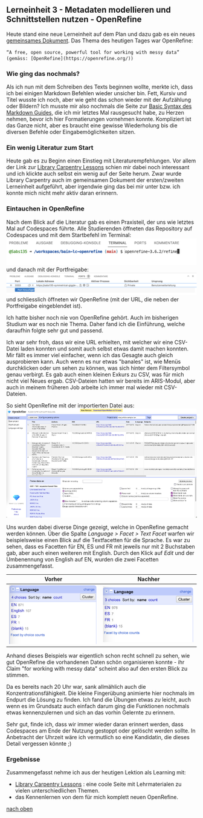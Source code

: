 ## Lerneinheit 3 - Metadaten modellieren und Schnittstellen nutzen - OpenRefine

Heute stand eine neue Lerneinheit auf dem Plan und dazu gab es ein neues [gemeinsames Dokument](https://pad.gwdg.de/tql9ErMcQ1yd9FqMOj7TVw#). Das Thema des heutigen Tages war OpenRefine:

    “A free, open source, powerful tool for working with messy data” (gemäss: [OpenRefine](https://openrefine.org/))


### Wie ging das nochmals?
Als ich nun mit dem Schreiben des Texts beginnen wollte, merkte ich, dass ich bei einigen Markdown Befehlen wieder unsicher bin. Fett, Kursiv und Titel wusste ich noch, aber wie geht das schon wieder mit der Aufzählung oder Bildern? Ich musste mir also nochmals die Seite zur [Basic Syntax des Markdown Guides](https://www.markdownguide.org/basic-syntax/), die ich mir letztes Mal rausgesucht habe, zu Herzen nehmen, bevor ich hier Formatierungen vornehmen konnte. Kompliziert ist das Ganze nicht, aber es braucht eine gewisse Wiederholung bis die diversen Befehle oder Eingabemöglichkeiten sitzen. 

### Ein wenig Literatur zum Start
Heute gab es zu Beginn einen Einstieg mit Literaturempfehlungen. Vor allem der Link zur [Library Carpentry Lessons](https://librarycarpentry.org/lessons/) schien mir dabei noch interessant und ich klickte auch selbst ein wenig auf der Seite herum. Zwar wurde Library Carpentry auch im gemeinsamen Dokument der ersten/zweiten Lerneinheit aufgeführt, aber irgendwie ging das bei mir unter bzw. ich konnte mich nicht mehr aktiv daran erinnern. 

### Eintauchen in OpenRefine
Nach dem Blick auf die Literatur gab es einen Praxisteil, der uns wie letztes Mal auf Codespaces führte. Alle Studierenden öffneten das Repository auf Codespaces und mit dem Startbefehl im Terminal:  
![Startbefehl für OpenRefine](https://github.com/Sabs135/Lerntagebuch-BAIN/blob/main/img/Terminal%20OpenRefine.png?raw=true)  
und danach mit der Portfreigabe:
![Portfreigabe](https://github.com/Sabs135/Lerntagebuch-BAIN/blob/main/img/Portfreigabe.png?raw=true)
 und schliesslich öffneten wir OpenRefine (mit der URL, die neben der Portfreigabe eingeblendet ist).

Ich hatte bisher noch nie von OpenRefine gehört. Auch im bisherigen Studium war es noch nie Thema. Daher fand ich die Einführung, welche daraufhin folgte sehr gut und passend. 

Ich war sehr froh, dass wir eine URL erhielten, mit welcher wir eine CSV-Datei laden konnten und somit auch selbst etwas damit machen konnten. Mir fällt es immer viel einfacher, wenn ich das Gesagte auch gleich ausprobieren kann. Auch wenn es nur etwas "banales" ist, wie Menüs durchklicken oder um sehen zu können, was sich hinter dem Filtersymbol genau verbirgt. Es gab auch einen kleinen Exkurs zu CSV, was für mich nicht viel Neues ergab. CSV-Dateien hatten wir bereits im ARIS-Modul, aber auch in meinem früheren Job arbeite ich immer mal wieder mit CSV-Dateien.

So sieht OpenRefine mit der importierten Datei aus:  
![Ansicht OpenRefine](https://github.com/Sabs135/Lerntagebuch-BAIN/blob/main/img/Open%20Refine%20neu.png?raw=true)

Uns wurden dabei diverse Dinge gezeigt, welche in OpenRefine gemacht werden können. Über die Spalte _Language > Facet > Text Facet_ warfen wir beispielsweise einen Blick auf die Textfacetten für die Sprache. Es war zu sehen, dass es Facetten für EN, ES und FR mit jeweils nur mit 2 Buchstaben gab, aber auch einen weiteren mit English. Durch den Klick auf _Edit_ und der Umbenennung von English auf EN, wurden die zwei Facetten zusammengefasst. 

| Vorher      | Nachher |
| ----------- | ----------- |
| ![Facette vor der Anpassung](https://github.com/Sabs135/Lerntagebuch-BAIN/blob/main/img/Facette%20A%20-%20new.png?raw=true)     | ![Facette nach der Anpassung](https://github.com/Sabs135/Lerntagebuch-BAIN/blob/main/img/Facette%20B.png?raw=true) |

Anhand dieses Beispiels war eigentlich schon recht schnell zu sehen, wie gut OpenRefine die vorhandenen Daten schön organisieren konnte - ihr Claim "for working with messy data" scheint also auf den ersten Blick zu stimmen. 

Da es bereits nach 20 Uhr war, sank allmählich auch die Konzentrationsfähigkeit. Die kleine Fingerübung animierte hier nochmals im Endpurt die Lösung zu finden. Ich fand die Übungen etwas _zu_ leicht, auch wenn es im Grundsatz auch einfach darum ging die Funktionen nochmals etwas kennenzulernen und sich an das vorhin Gelernte zu erinnern.

Sehr gut, finde ich, dass wir immer wieder daran erinnert werden, dass Codespaces am Ende der Nutzung gestoppt oder gelöscht werden sollte. In Anbetracht der Uhrzeit wäre ich vermutlich so eine Kandidatin, die dieses Detail vergessen könnte ;)

### Ergebnisse
Zusammengefasst nehme ich aus der heutigen Lektion als Learning mit:
* [Library Carpentry Lessons](https://librarycarpentry.org/lessons/) : eine coole Seite mit Lehrmaterialen zu vielen unterschiedlichen Themen.
* das Kennenlernen von dem für mich komplett neuen OpenRefine.

[nach oben](#lerneinheit-3---metadaten-modellieren-und-schnittstellen-nutzen---openrefine)
